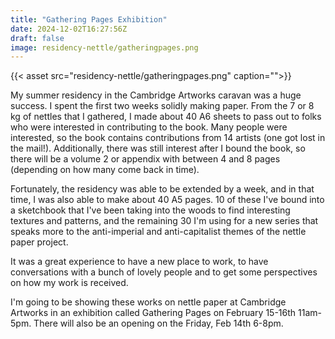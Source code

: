 ```yaml
---
title: "Gathering Pages Exhibition"
date: 2024-12-02T16:27:56Z
draft: false
image: residency-nettle/gatheringpages.png
---
```


{{< asset src="residency-nettle/gatheringpages.png" caption="">}}

My summer residency in the Cambridge Artworks caravan was a huge success.  I spent the first two weeks solidly making paper.  From the 7 or 8 kg of nettles that I gathered, I made about 40 A6 sheets to pass out to folks who were interested in contributing to the book.  Many people were interested, so the book contains contributions from 14 artists (one got lost in the mail!). Additionally, there was still interest after I bound the book, so there will be a volume 2 or appendix with between 4 and 8 pages (depending on how many come back in time).  

Fortunately, the residency was able to be extended by a week, and in that time, I was also able to make about 40 A5 pages. 10 of these I've bound into a sketchbook that I've been taking into the woods to find interesting textures and patterns, and the remaining 30 I'm using for a new series that speaks more to the anti-imperial and anti-capitalist themes of the nettle paper project. 

It was a great experience to have a new place to work, to have conversations with a bunch of lovely people and to get some perspectives on how my work is received. 

I'm going to be showing these works on nettle paper at Cambridge Artworks in an exhibition called Gathering Pages on February 15-16th 11am-5pm. There will also be an opening on the Friday, Feb 14th 6-8pm. 


